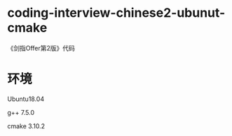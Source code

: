 # coding-interview-chinese2-ubunut-cmake

《剑指Offer第2版》代码

# 环境

Ubuntu18.04

g++ 7.5.0

cmake 3.10.2
